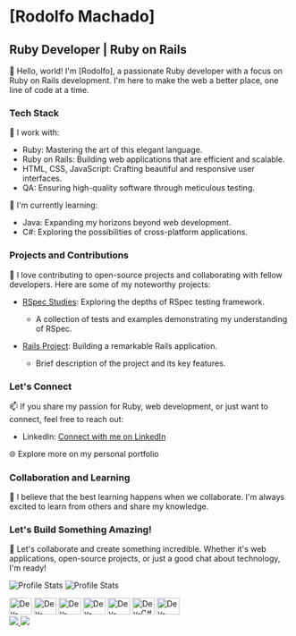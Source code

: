 # [Rodolfo Machado]

## Ruby Developer | Ruby on Rails 

👋 Hello, world! I'm [Rodolfo], a passionate Ruby developer with a focus on Ruby on Rails development. I'm here to make the web a better place, one line of code at a time.

### Tech Stack

🔭 I work with:
- Ruby: Mastering the art of this elegant language.
- Ruby on Rails: Building web applications that are efficient and scalable.
- HTML, CSS, JavaScript: Crafting beautiful and responsive user interfaces.
- QA: Ensuring high-quality software through meticulous testing.

🌱 I'm currently learning:
- Java: Expanding my horizons beyond web development.
- C#: Exploring the possibilities of cross-platform applications.

### Projects and Contributions

🚀 I love contributing to open-source projects and collaborating with fellow developers. Here are some of my noteworthy projects:

- [RSpec Studies](https://github.com/machado-rodolfo/rspec-studies): Exploring the depths of RSpec testing framework.
  - A collection of tests and examples demonstrating my understanding of RSpec.

- [Rails Project](https://github.com/machado-rodolfo/projeto-rails): Building a remarkable Rails application.
  - Brief description of the project and its key features.

### Let's Connect

📫 If you share my passion for Ruby, web development, or just want to connect, feel free to reach out:

- LinkedIn: [Connect with me on LinkedIn](https://www.linkedin.com/in/rodolfommachado)

🌐 Explore more on my personal portfolio

### Collaboration and Learning

🌟 I believe that the best learning happens when we collaborate. I'm always excited to learn from others and share my knowledge.

### Let's Build Something Amazing!

🚀 Let's collaborate and create something incredible. Whether it's web applications, open-source projects, or just a good chat about technology, I'm ready!

![Profile Stats](https://github-readme-stats.vercel.app/api?username=machado-rodolfo&show_icons=true&theme=radical)
![Profile Stats](https://github-readme-stats.vercel.app/api/top-langs/?username=machado-rodolfo&layout=compact&langs_count=7&theme=dra)

<div align="left">
  <img alt="Dev-Ruby" height="30" width="40" src="https://cdn.jsdelivr.net/gh/devicons/devicon/icons/ruby/ruby-original.svg" />
  <img alt="Dev-Rails" height="30" width="40" src="https://cdn.jsdelivr.net/gh/devicons/devicon/icons/rails/rails-original-wordmark.svg" />
  <img alt="Dev-Javascript" height="30" width="40" src="https://cdn.jsdelivr.net/gh/devicons/devicon/icons/javascript/javascript-original.svg" />
  <img alt="Dev-HTML" height="30" width="40" src="https://cdn.jsdelivr.net/gh/devicons/devicon/icons/html5/html5-original.svg" />
  <img alt="Dev-CSS" height="30" width="40" src="https://cdn.jsdelivr.net/gh/devicons/devicon/icons/css3/css3-original.svg" />
  <img alt="Dev-C#" height="30" width="40" src="https://cdn.jsdelivr.net/gh/devicons/devicon/icons/csharp/csharp-original.svg" />
  <img alt="Dev-Coffescript" height="30" width="40" src="https://cdn.jsdelivr.net/gh/devicons/devicon/icons/coffeescript/coffeescript-original-wordmark.svg" />
  </div>
<div align="left">
  <a href="https://www.linkedin.com/in/rodolfommachado">
    <img src="https://img.shields.io/badge/-LinkedIn-%230077B5?style=for-the-badge&logo=linkedin" />
  </a>
  <a href="mailto:machado.rodolfo@outlook.com">
    <img src="https://img.shields.io/badge/-Gmail-%23333?style=for-the-badge&logo=gmail&logoColor=white" />
  </a>
</div>
